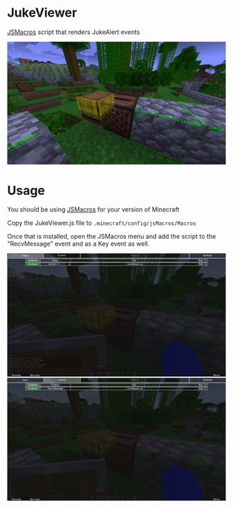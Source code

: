 # JukeViewer
[JSMacros](https://www.curseforge.com/minecraft/mc-mods/jsmacros) script that renders JukeAlert events

![Demo of the script](JukeViewer_1.png)

# Usage

You should be using [JSMacros](https://www.curseforge.com/minecraft/mc-mods/jsmacros) for your version of Minecraft

Copy the JukeViewer.js file to `.minecraft/config/jsMacros/Macros`

Once that is installed, open the JSMacros menu and add the script to the "RecvMessage" event and as a Key event as well.

![Key Config](JukeViewer_2.png)
![Event Config](JukeViewer_3.png)
